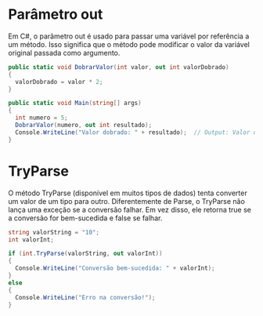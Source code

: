 # Parâmetro out 
Em C#, o parâmetro out é usado para passar uma variável por referência a um método. Isso significa que o método pode modificar o valor da variável original passada como argumento.

```C#
public static void DobrarValor(int valor, out int valorDobrado)
{
  valorDobrado = valor * 2;
}

public static void Main(string[] args)
{
  int numero = 5;
  DobrarValor(numero, out int resultado);
  Console.WriteLine("Valor dobrado: " + resultado);  // Output: Valor dobrado: 10
}
```
# TryParse
O método TryParse (disponível em muitos tipos de dados) tenta converter um valor de um tipo para outro. Diferentemente de Parse, o TryParse não lança uma exceção se a conversão falhar. Em vez disso, ele retorna true se a conversão for bem-sucedida e false se falhar.

```C#
string valorString = "10";
int valorInt;

if (int.TryParse(valorString, out valorInt))
{
  Console.WriteLine("Conversão bem-sucedida: " + valorInt);
}
else
{
  Console.WriteLine("Erro na conversão!");
}
